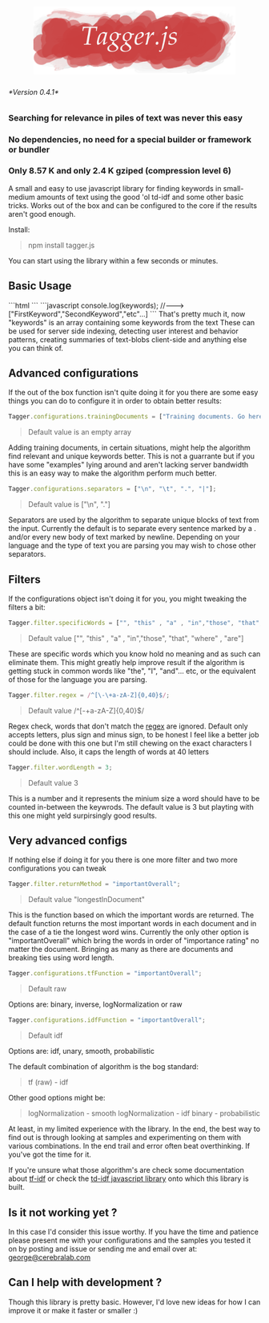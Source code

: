 <h1 style="text-align:center">
  <img src="img/TaggerLogo2nd.png" alt="" style="max-width:80%;width:900px;display:inline-block">
</h1>

<h6>*Version 0.4.1*</h6>

<h3>Searching for relevance in piles of text was never this easy</h3>
<h3>No dependencies, no need for a special builder or framework or bundler</h3>
<h3>Only 8.57 K and only 2.4 K gziped (compression level 6)</h3>

A small and easy to use javascript library for finding keywords in small-medium amounts of text using the good 'ol td-idf and some other basic tricks. Works out of the box and can be configured to the core if the results aren't good enough.

Install:
>npm install tagger.js

You can start using the library within a few seconds or minutes.

<h2>Basic Usage</h2>
```html
<script src="../dist/tagger.min.js"></script>
<script type="text/javascript">
  let keywords = Tagger.invokeTagger(yourText, "Some more text", other text);
</script>
```
```javascript
  console.log(keywords);
  //---> ["FirstKeyword","SecondKeyword","etc"...]
```
That's pretty much it, now "keywords" is an array containing some keywords from the text
These can be used for server side indexing, detecting user interest and behavior patterns, creating summaries of text-blobs client-side and anything else you can think of.

<h2>Advanced configurations</h2>

If the out of the box function isn't quite doing it for you there are some easy things you can do to configure it in order to obtain better results:


```javascript
Tagger.configurations.trainingDocuments = ["Training documents. Go here, in an array", "as many as you want"];
```
>Default value is an empty array

Adding training documents, in certain situations, might help the algorithm find relevant and unique keywords better. This is not a guarrante but if you have some "examples" lying around and aren't lacking server bandwidth this is an easy way to make the algorithm perform much better.


```javascript
Tagger.configurations.separators = ["\n", "\t", ".", "|"];
```
>Default value is ["\n", "."]

Separators are used by the algorithm to separate unique blocks of text from the input. Currently the default is to separate every sentence marked by a . and/or every new body of text marked by newline. Depending on your language and the type of text you are parsing you may wish to chose other separators.


<h2>Filters</h2>

If the configurations object isn't doing it for you, you might tweaking the filters a bit:


```javascript
Tagger.filter.specificWords = ["", "this" , "a" , "in","those", "that", "where" , "are"];
```
>Default value ["", "this" , "a" , "in","those", "that", "where" , "are"]

These are specific words which you know hold no meaning and as such can eliminate them. This might greatly help improve result if the algorithm is getting stuck in common words like "the", "I", "and"... etc, or the equivalent of those for the language you are parsing.


```javascript
Tagger.filter.regex = /^[\-\+a-zA-Z]{0,40}$/;
```
>Default value /^[\-\+a-zA-Z]{0,40}$/

Regex check, words that don't match the [regex](https://developer.mozilla.org/en/docs/Web/JavaScript/Guide/Regular_Expressions) are ignored. Default only accepts letters, plus sign and minus sign, to be honest I feel like a better job could be done with this one but I'm still chewing on the exact characters I should include. Also, it caps the length of words at 40 letters


```javascript
Tagger.filter.wordLength = 3;
```
>Default value 3

This is a number and it represents the minium size a word should have to be counted in-between the keywrods. The default value is 3 but playting with this one might yeld surpirsingly good results.


<h2>Very advanced configs</h2>

If nothing else if doing it for you there is one more filter and two more configurations you can tweak

```javascript
Tagger.filter.returnMethod = "importantOverall";
```
>Default value "longestInDocument"

This is the function based on which the important words are returned. The default function returns the most important words in each document and in the case of a tie the longest word wins.
Currently the only other option is "importantOverall" which bring the words in order of "importance rating" no matter the document. Bringing as many as there are documents and breaking ties using word length.


```javascript
Tagger.configurations.tfFunction = "importantOverall";
```
>Default raw

Options are: binary, inverse, logNormalization or raw

```javascript
Tagger.configurations.idfFunction = "importantOverall";
```
>Default idf

Options are: idf, unary, smooth, probabilistic

The default combination of algorithm is the bog standard:
>tf (raw) - idf

Other good options might be:

>logNormalization - smooth
>logNormalization - idf
>binary - probabilistic

At least, in my limited experience with the library. In the end, the best way to find out is through looking at samples and experimenting on them with various combinations. In the end trail and error often beat overthinking. If you've got the time for it.

If you're unsure what those algorithm's are check some documentation about [tf-idf](https://en.wikipedia.org/wiki/Tf%E2%80%93idf) or check the [td-idf javascript library](https://git.cerebralab.com/george/td-idf) onto which this library is built.

## Is it not working yet ?

In this case I'd consider this issue worthy. If you have the time and patience please present me with your configurations and the samples you tested it on by posting and issue or sending me and email over at: george@cerebralab.com

## Can I help with development ?

Though this library is pretty basic. However, I'd love new ideas for how I can improve it or make it faster or smaller :)

